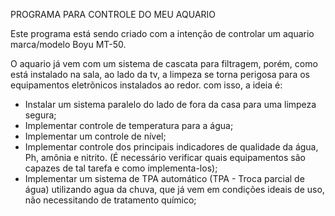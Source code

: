 PROGRAMA PARA CONTROLE DO MEU AQUARIO

Este programa está sendo criado com a intenção de controlar um aquario marca/modelo Boyu MT-50.

O aquario já vem com um sistema de cascata para filtragem, porém, como está instalado na sala, ao lado da tv, a limpeza se torna perigosa para os equipamentos eletrõnicos instalados ao redor. com isso, a ideia é:

- Instalar um sistema paralelo do lado de fora da casa para uma limpeza segura;
- Implementar controle de temperatura para a água;
- Implementar um controle de nível;
- Implementar controle dos principais indicadores de qualidade da água, Ph, amônia e nitrito. (É necessário verificar quais equipamentos são capazes de tal tarefa e como implementa-los);
- Implementar um sistema de TPA automático (TPA - Troca parcial de água) utilizando agua da chuva, que já vem em condições ideais de uso, não necessitando de tratamento químico;

